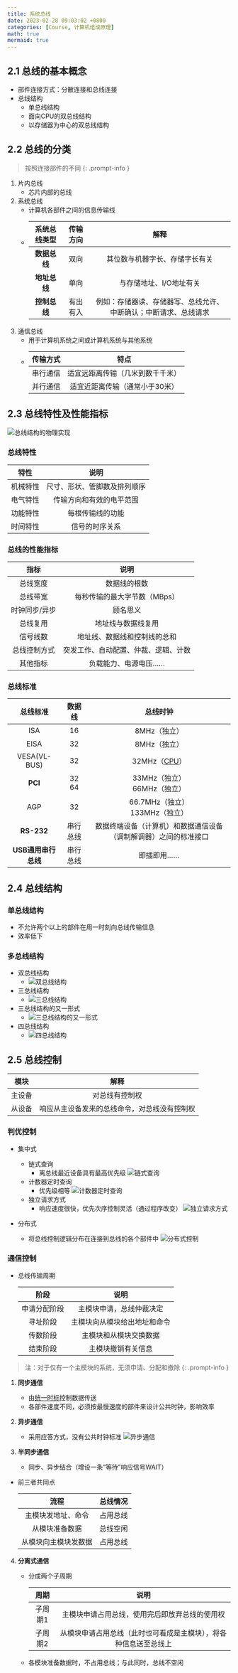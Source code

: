 ```yaml
---
title: 系统总线
date: 2023-02-28 09:03:02 +0800
categories: [Course, 计算机组成原理]
math: true
mermaid: true
---
```



## 2.1 总线的基本概念

- 部件连接方式：分散连接和总线连接
- 总线结构
  - 单总线结构
  - 面向CPU的双总线结构
  - 以存储器为中心的双总线结构

## 2.2 总线的分类

> 按照连接部件的不同
{: .prompt-info }

1. 片内总线
    - 芯片内部的总线
2. 系统总线
    - 计算机各部件之间的信息传输线
    - |系统总线类型|传输方向|解释|
      |:--:|:--:|:--:|
      |**数据总线**|双向|其位数与机器字长、存储字长有关|
      |**地址总线**|单向|与存储地址、I/O地址有关
      |**控制总线**|有出有入|例如：存储器读、存储器写、总线允许、中断确认；中断请求、总线请求|
3. 通信总线
    - 用于计算机系统之间或计算机系统与其他系统
    - |传输方式|特点|
      |:--:|:--:|
      |串行通信|适宜远距离传输（几米到数千千米）|
      |并行通信|适宜近距离传输（通常小于30米）|


## 2.3 总线特性及性能指标

![总线结构的物理实现](/assets/img/posts/Course/计算机组成原理/总线结构的物理实现.png "总线结构的物理实现")

### 总线特性

|特性|说明|
|:--:|:--:|
|机械特性|尺寸、形状、管脚数及排列顺序|
|电气特性|传输方向和有效的电平范围|
|功能特性|每根传输线的功能|
|时间特性|信号的时序关系|

### 总线的性能指标

|指标|说明|
|:--:|:--:|
|总线宽度|数据线的根数|
|总线带宽|每秒传输的最大字节数（MBps）|
|时钟同步/异步|顾名思义|
|总线复用|地址线与数据线复用|
|信号线数|地址线、数据线和控制线的总和|
|总线控制方式|突发工作、自动配置、仲裁、逻辑、计数|
|其他指标|负载能力、电源电压……|

### 总线标准

|总线标准|数据线|总线时钟|
|:--:|:--:|:--:|
|ISA|16|8MHz（独立）|
|EISA|32|8MHz（独立）|
|VESA(VL-BUS)|32|32MHz（<u>CPU</u>）|
|**PCI**|32<br>64|33MHz（独立）<br>66MHz（独立）|
|AGP|32|66.7MHz（独立）<br>133MHz（独立）|
|**RS-232**|串行总线|数据终端设备（计算机）和数据通信设备（调制解调器）之间的标准接口|
|**USB通用串行总线**|串行总线|即插即用……|


## 2.4 总线结构

### 单总线结构

- 不允许两个以上的部件在用一时刻向总线传输信息
- 效率低下

### 多总线结构

- 双总线结构
    - ![双总线结构](/assets/img/posts/Course/计算机组成原理/双总线结构.png "双总线结构")
- 三总线结构
  - ![三总线结构](/assets/img/posts/Course/计算机组成原理/三总线结构.png "三总线结构")
- 三总线结构的又一形式
  - ![三总线结构的又一形式](/assets/img/posts/Course/计算机组成原理/三总线结构的又一形式.png "三总线结构的又一形式")
- 四总线结构
  - ![四总线结构](/assets/img/posts/Course/计算机组成原理/四总线结构.png "四总线结构")


## 2.5 总线控制

|模块|解释|
|:--:|:--:|
|主设备|对总线有控制权|
|从设备|响应从主设备发来的总线命令，对总线没有控制权|

### 判优控制

- 集中式
  - 链式查询
    - 离总线最近设备具有最高优先级
  ![链式查询](/assets/img/posts/Course/计算机组成原理/链式查询.png "链式查询")
  - 计数器定时查询
    - 优先级相等
  ![计数器定时查询](/assets/img/posts/Course/计算机组成原理/计数器定时查询.png "计数器定时查询")
  - 独立请求方式
    - 响应速度很快，优先次序控制灵活（通过程序改变）
  ![独立请求方式](/assets/img/posts/Course/计算机组成原理/独立请求方式.png "独立请求方式")

- 分布式
  - 将总线控制逻辑分布在连接到总线的各个部件中
  ![分布式控制](/assets/img/posts/Course/计算机组成原理/分布式控制.png "分布式控制")

### 通信控制

- 总线传输周期

  |阶段|说明|
  |:--:|:--:|
  |申请分配阶段|主模块申请，总线仲裁决定|
  |寻址阶段|主模块向从模块给出地址和命令|
  |传数阶段|主模块和从模块交换数据|
  |结束阶段|主模块撤销有关信息|

> 注：对于仅有一个主模块的系统，无须申请、分配和撤除
{: .prompt-info }

1. **同步通信**
    - 由<u>统一时标</u>控制数据传送
    - 各部件速度不同，必须按最慢速度的部件来设计公共时钟，影响效率
2. **异步通信**
    - 采用应答方式，没有公共时钟标准
  ![异步通信](/assets/img/posts/Course/计算机组成原理/异步通信.png "异步通信")
  
3. **半同步通信**
    - 同步、异步结合（增设一条“等待”响应信号WAIT）
- 前三者共同点

  |流程|总线情况|
  |:--:|:--:|
  |主模块发地址、命令|占用总线|
  |从模块准备数据|总线空闲|
  |从模块向主模块发数据|占用总线|
  
4. **分离式通信**
    - 分成两个子周期

      |周期|说明|
      |:--:|:--:|
      |子周期1|主模块申请占用总线，使用完后即放弃总线的使用权|
      |子周期2|从模块申请占用总线（此时也可看成是主模块），将各种信息送至总线上|
      
    - 各模块准备数据时，不占用总线；与此同时，总线不空闲
